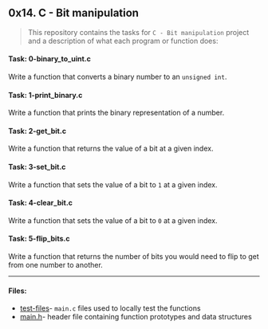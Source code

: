 ## 0x14. C - Bit manipulation

> This repository contains the tasks for `C - Bit manipulation` project and a description of what each program or function does:

#### Task: 0-binary_to_uint.c
Write a function that converts a binary number to an `unsigned int`.

#### Task: 1-print_binary.c
Write a function that prints the binary representation of a number.

#### Task: 2-get_bit.c
Write a function that returns the value of a bit at a given index.

#### Task: 3-set_bit.c
Write a function that sets the value of a bit to `1` at a given index.

#### Task: 4-clear_bit.c
Write a function that sets the value of a bit to `0` at a given index.

#### Task: 5-flip_bits.c
Write a function that returns the number of bits you would need to flip to get from one number to another.

___

#### Files:
* [test-files](https://github.com/jonyamagiri/alx-low_level_programming/tree/master/0x14-bit_manipulation/test-files)- `main.c` files used to locally test the functions
* [main.h](https://github.com/jonyamagiri/alx-low_level_programming/blob/master/0x14-bit_manipulation/main.h)- header file containing function prototypes and data structures



